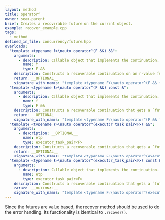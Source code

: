 ```yaml
---
layout: method
title: operator^
owner: sean-parent
brief: Creates a recoverable future on the current object.
example: recover_example.cpp
tags:
  - method
defined_in_file: concurrency/future.hpp
overloads:
  "template <typename F>\nauto operator^(F &&) &&":
    arguments:
      - description: Callable object that implements the continuation. `T` of this must be convertible to the parameter of `f`.
        name: f
        type: F &&
    description: Constructs a recoverable continuation on an r-value future. It gets a `future<T>` passed.
    return: __OPTIONAL__
    signature_with_names: "template <typename F>\nauto operator^(F && f) &&"
  "template <typename F>\nauto operator^(F &&) const &":
    arguments:
      - description: Callable object that implements the continuation. `T` of this must be convertible to the parameter of `f`.
        name: f
        type: F &&
    description: Constructs a recoverable continuation that gets a `future<T>` passed.
    return: __OPTIONAL__
    signature_with_names: "template <typename F>\nauto operator^(F && f) const &"
  "template <typename F>\nauto operator^(executor_task_pair<F>) &&":
    arguments:
      - description: __OPTIONAL__
        name: etp
        type: executor_task_pair<F>
    description: Constructs a recoverable continuation that gets a `future<T>` passed. It uses the provided executor.
    return: __OPTIONAL__
    signature_with_names: "template <typename F>\nauto operator^(executor_task_pair<F> etp) &&"
  "template <typename F>\nauto operator^(executor_task_pair<F>) const &":
    arguments:
      - description: Callable object that implements the continuation. `T` of this must be convertible to the parameter of `f`.
        name: etp
        type: executor_task_pair<F>
    description: Constructs a recoverable continuation that gets a `future<T>` passed. It uses the provided executor.
    return: __OPTIONAL__
    signature_with_names: "template <typename F>\nauto operator^(executor_task_pair<F> etp) const &"
---
```

Since the futures are value based, the recover method should be used to do the error handling. Its functionality is identical to `.recover()`.



